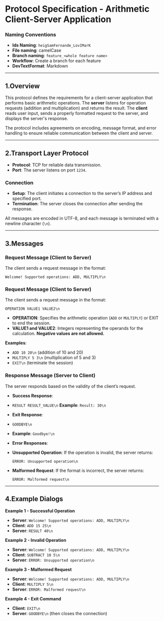 # Protocol Specification - Arithmetic Client-Server Application

### Naming Conventions
- **Ids Naming**: `heigSamFernande_LovIMarK`
- **File naming**: camelCase
- **Branch naming**: `feature_<whole feature name>`
- **Workflow**: Create a branch for each feature
- **DevTextFormat**: Markdown

---

## 1.Overview
This protocol defines the requirements for a client-server application that performs basic arithmetic operations. The **server** listens for operation requests (addition and multiplication) and returns the result. The **client** reads user input, sends a properly formatted request to the server, and displays the server's response.

The protocol includes agreements on encoding, message format, and error handling to ensure reliable communication between the client and server.

---

## 2.Transport Layer Protocol
- **Protocol**: TCP for reliable data transmission.
- **Port**: The server listens on port `1234`.

### Connection
- **Setup**: The client initiates a connection to the server’s IP address and specified port.
- **Termination**: The server closes the connection after sending the response.

All messages are encoded in UTF-8, and each message is terminated with a newline character (`\n`).

---

## 3.Messages

### Request Message (Client to Server)
The client sends a request message in the format:
  ```
  Welcome! Supported operations: ADD, MULTIPLY\n
  ```
### Request Message (Client to Server)
The client sends a request message in the format:
  ```
  OPERATION VALUE1 VALUE2\n
  ```

- **OPERATION**: Specifies the arithmetic operation (`ADD` or `MULTIPLY`) or EXIT to end the session.
- **VALUE1 and VALUE2**: Integers representing the operands for the calculation. **Negative values are not allowed.**

**Examples**:
- `ADD 10 20\n` (addition of 10 and 20)
- `MULTIPLY 5 3\n` (multiplication of 5 and 3)
- `EXIT\n` (terminate the session)


### Response Message (Server to Client)
The server responds based on the validity of the client’s request.

- **Success Response**:
- `RESULT RESULT_VALUE\n`
  **Example**: `Result: 30\n`

- **Exit Response**:
- `GOODBYE\n`
- **Example**: `Goodbye!\n`
  

- **Error Responses**:
- **Unsupported Operation**: If the operation is invalid, the server returns:
  ```
  ERROR: Unsupported operation\n
  ```
- **Malformed Request**: If the format is incorrect, the server returns:
  ```
  ERROR: Malformed request\n
  ```

---

## 4.Example Dialogs

**Example 1 - Successful Operation**
- **Server**: `Welcome! Supported operations: ADD, MULTIPLY\n`
- **Client**: `ADD 15 25\n`
- **Server**: `RESULT 40\n`

**Example 2 - Invalid Operation**
- **Server**: `Welcome! Supported operations: ADD, MULTIPLY\n`
- **Client**: `SUBTRACT 10 5\n`
- **Server**: `ERROR: Unsupported operation\n`

**Example 3 - Malformed Request**
- **Server**: `Welcome! Supported operations: ADD, MULTIPLY\n`
- **Client**: `MULTIPLY 5\n`
- **Server**: `ERROR: Malformed request\n`

**Example 4 - Exit Command**
- **Client**: `EXIT\n`
- **Server**: `GOODBYE\n` (then closes the connection)



